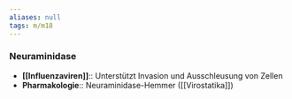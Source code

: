 ```yaml
---
aliases: null
tags: m/m18
---
```

### Neuraminidase
- **[[Influenzaviren]]**:: Unterstützt Invasion und Ausschleusung von Zellen
- **Pharmakologie**:: Neuraminidase-Hemmer ([[Virostatika]])